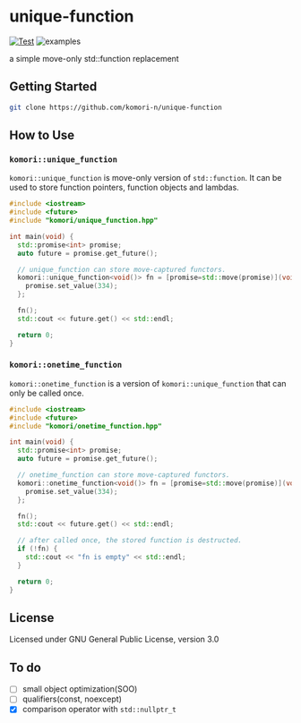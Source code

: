 # unique-function

[![Test](https://github.com/komori-n/unique-function/actions/workflows/test.yml/badge.svg)](https://github.com/komori-n/unique-function/actions/workflows/test.yml)
![examples](https://github.com/komori-n/unique-function/workflows/examples/badge.svg)

a simple move-only std::function replacement

## Getting Started

```sh
git clone https://github.com/komori-n/unique-function
```

## How to Use

### `komori::unique_function`

`komori::unique_function` is move-only version of `std::function`.
It can be used to store function pointers, function objects and lambdas.

```cpp
#include <iostream>
#include <future>
#include "komori/unique_function.hpp"

int main(void) {
  std::promise<int> promise;
  auto future = promise.get_future();

  // unique_function can store move-captured functors.
  komori::unique_function<void()> fn = [promise=std::move(promise)](void) mutable {
    promise.set_value(334);
  };

  fn();
  std::cout << future.get() << std::endl;

  return 0;
}
```

### `komori::onetime_function`

`komori::onetime_function` is a version of `komori::unique_function` that can only be called once.

```cpp
#include <iostream>
#include <future>
#include "komori/onetime_function.hpp"

int main(void) {
  std::promise<int> promise;
  auto future = promise.get_future();

  // onetime_function can store move-captured functors.
  komori::onetime_function<void()> fn = [promise=std::move(promise)](void) mutable {
    promise.set_value(334);
  };

  fn();
  std::cout << future.get() << std::endl;

  // after called once, the stored function is destructed.
  if (!fn) {
    std::cout << "fn is empty" << std::endl;
  }

  return 0;
}
```

## License

Licensed under GNU General Public License, version 3.0

## To do

- [ ] small object optimization(SOO)
- [ ] qualifiers(const, noexcept)
- [x] comparison operator with `std::nullptr_t`
